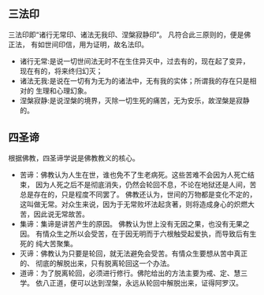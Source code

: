 ## 三法印 ##

三法印即“诸行无常印、诸法无我印、涅槃寂静印”。 凡符合此三原则的，便是佛正法，
有如世间印信，用为证明，故名法印。

* 诸行无常:是说一切世间法无时不在生住异灭中，过去有的，现在起了变异，
现在有的，将来终归幻灭；
* 诸法无我:是说在一切有为无为的诸法中，无有我的实体；所谓我的存在只是相对的
生理和心理幻象。
* 涅槃寂静:是说涅槃的境界，灭除一切生死的痛苦，无为安乐，故涅槃是寂静的。


## 四圣谛 ##

根据佛教，四圣谛学说是佛教教义的核心。

* 苦谛：佛教认为人生在世，谁也免不了生老病死。这些苦难不会因为人死亡结束，
因为人死之后不是彻底消失，仍然会轮回不息，不论在地狱还是人间，苦总是存在的，只是程度不同罢了。 佛教还认为，世间的万物都是变化不定的，这叫做无常。对众生来说，因为于无常败坏法起贪著，则将造成身心的炽燃大苦，因此说无常故苦。
* 集谛：集谛是讲苦产生的原因。 佛教认为世上没有无因之果，也没有无果之因。
有情众生之所以会受苦，在于因无明而于六根触受起爱执，而导致后有生死的
纯大苦聚集。
* 灭谛：佛教认为只要是轮回，就无法避免会受苦。有情众生要想从苦中真正的、
彻底的解脱出来，只有脱离轮回这一个办法。
* 道谛：为了脱离轮回，必须进行修行。佛陀给出的方法主要为戒、定、慧三学。
依八正道，便可以达到涅槃，永远从轮回中解脱出来，证得阿罗汉。
